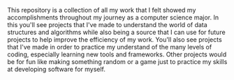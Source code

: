 This repository is a collection of all my work that I felt showed my accomplishments throughout my journey as a computer science major.
In this you'll see projects that I've made to understand the world of data structures and algorithms while also being a source that I can use for future projects to help improve the efficiency of my work.
You'll also see projects that I've made in order to practice my understand of the many levels of coding, especially learning new tools and frameworks.
Other projects would be for fun like making something random or a game just to practice my skills at developing software for myself.
